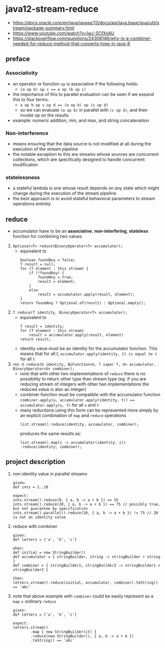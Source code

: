# java12-stream-reduce

* https://docs.oracle.com/en/java/javase/13/docs/api/java.base/java/util/stream/package-summary.html
* https://www.youtube.com/watch?v=IwJ-SCfXoAU
* https://stackoverflow.com/questions/24308146/why-is-a-combiner-needed-for-reduce-method-that-converts-type-in-java-8

## preface
### Associativity
* an operator or function `op` is associative if the following holds:
    * `(a op b) op c == a op (b op c)`
* the importance of this to parallel evaluation can be seen if we expand this to four terms:
     * `a op b op c op d == (a op b) op (c op d)`
     * so we can evaluate `(a op b)` in parallel with `(c op d)`, and then invoke op on the results
* example: numeric addition, min, and max, and string concatenation

### Non-interference
* means ensuring that the data source is not modified at all during the execution of the stream pipeline
* the notable exception to this are streams whose sources are concurrent collections, which are specifically 
designed to handle concurrent modification

### statelessness
* a stateful lambda is one whose result depends on any state which might change during the execution of the 
stream pipeline
* the best approach is to avoid stateful behavioral parameters to stream operations entirely

## reduce
* accumulator have to be an **associative**, **non-interfering**, **stateless** function for combining two values
1. `Optional<T> reduce(BinaryOperator<T> accumulator);`
    * equivalent to
        ```
        boolean foundAny = false;
        T result = null;
        for (T element : this stream) {
            if (!foundAny) {
                foundAny = true;
                result = element;
            }
            else
                result = accumulator.apply(result, element);
        }
        return foundAny ? Optional.of(result) : Optional.empty();
        ```
1. `T reduce(T identity, BinaryOperator<T> accumulator);`
    * equivalent to
        ```
        T result = identity;
        for (T element : this stream)
            result = accumulator.apply(result, element)
        return result;
        ```
    * identity value must be an identity for the accumulator function. This means that for all t,
        `accumulator.apply(identity, t) is equal to t` for all `t`
1. `<U> U reduce(U identity, BiFunction<U, ? super T, U> accumulator, BinaryOperator<U> combiner);`
    * note that with other two implementations of `reduce` there is no possibility to return other type
    than stream type (eg. if you are reducing stream of integers with other two implementations the reduced value
     is also an integer)
    * combiner function must be compatible with the accumulator function
        `combiner.apply(u, accumulator.apply(identity, t)) == accumulator.apply(u, t)` for all `u` and `t`
    * many reductions using this form can be represented more simply by an explicit combination of `map` 
    and `reduce` operations
        ```
        list.stream().reduce(identity, accumulator, combiner);
        ```
        produces the same results as:
        ```
        list.stream().map(i -> accumulator(identity, i)) .reduce(identity, combiner);
        ```
## project description
1. non identity value in parallel streams
    ```
    given:
    def ints = 1..10

    expect:
    ints.stream().reduce(0, { a, b -> a + b }) == 55
    ints.stream().reduce(20, { a, b -> a + b }) == 75 // possibly true, but not guarantee by specification
    ints.stream().parallel().reduce(20, { a, b -> a + b }) != 75 // 20 is not an identity value
    ```
1. reduce with combiner
    ```
    given:
    def letters = ['a', 'b', 'c']

    when:
    def initial = new StringBuilder()
    def accumulator = { stringBuilder, string -> stringBuilder + string }
    def combiner = { stringBuilder1, stringBuilder2 -> stringBuilder1 + stringBuilder2 }

    then:
    letters.stream().reduce(initial, accumulator, combiner).toString() == 'abc'
    ```
1. note that above example with `combiner` could be easily represent as a `map` + ordinary `reduce`
    ```
    given:
    def letters = ['a', 'b', 'c']
    
    expect:
    letters.stream()
            .map { new StringBuilder(it) }
            .reduce(new StringBuilder(), { a, b -> a + b })
            .toString() == 'abc'
    ```